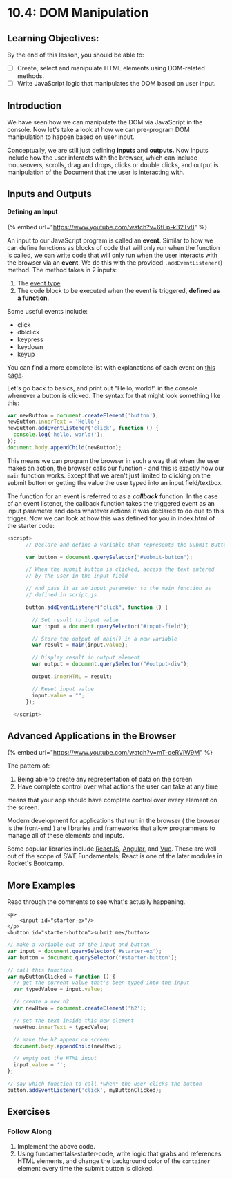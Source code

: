 # 10.4: DOM Manipulation

## Learning Objectives:

By the end of this lesson, you should be able to:

- [ ] Create, select and manipulate HTML elements using DOM-related methods.
- [ ] Write JavaScript logic that manipulates the DOM based on user input.

## Introduction

We have seen how we can manipulate the DOM via JavaScript in the console. Now let's take a look at how we can pre-program DOM manipulation to happen based on user input.

Conceptually, we are still just defining **inputs** and **outputs.** Now inputs include how the user interacts with the browser, which can include mouseovers, scrolls, drag and drops, clicks or double clicks, and output is manipulation of the Document that the user is interacting with.

## Inputs and Outputs

#### Defining an Input

{% embed url="https://www.youtube.com/watch?v=6fEp-k32Tv8" %}

An input to our JavaScript program is called an **event**. Similar to how we can define functions as blocks of code that will only run when the function is called, we can write code that will only run when the user interacts with the browser via an **event**. We do this with the provided `.addEventListener(`) method. The method takes in 2 inputs:

1. The [event type](https://developer.mozilla.org/en-US/docs/Web/Events)
2. The code block to be executed when the event is triggered, **defined as a function**.

Some useful events include:

- click
- dblclick
- keypress
- keydown
- keyup

You can find a more complete list with explanations of each event on [this page](https://www.w3schools.com/jsref/dom_obj_event.asp).

Let's go back to basics, and print out "Hello, world!" in the console whenever a button is clicked. The syntax for that might look something like this:

```javascript
var newButton = document.createElement('button');
newButton.innerText = 'Hello';
newButton.addEventListener('click', function () {
  console.log('hello, world!');
});
document.body.appendChild(newButton);
```

This means we can program the browser in such a way that when the user makes an action, the browser calls our function - and this is exactly how our `main` function works. Except that we aren't just limited to clicking on the submit button or getting the value the user typed into an input field/textbox.

The function for an event is referred to as a _**callback**_ function. In the case of an event listener, the callback function takes the triggered event as an input parameter and does whatever actions it was declared to do due to this trigger. Now we can look at how this was defined for you in index.html of the starter code:

```javascript
<script>
      // Declare and define a variable that represents the Submit Button

      var button = document.querySelector("#submit-button");

      // When the submit button is clicked, access the text entered
      // by the user in the input field

      // And pass it as an input parameter to the main function as
      // defined in script.js

      button.addEventListener("click", function () {

        // Set result to input value
        var input = document.querySelector("#input-field");

        // Store the output of main() in a new variable
        var result = main(input.value);

        // Display result in output element
        var output = document.querySelector("#output-div");

        output.innerHTML = result;

        // Reset input value
        input.value = "";
      });

  </script>
```

## Advanced Applications in the Browser

{% embed url="https://www.youtube.com/watch?v=mT-oeRViW9M" %}

The pattern of:

1. Being able to create any representation of data on the screen
2. Have complete control over what actions the user can take at any time

means that your app should have complete control over every element on the screen.

Modern development for applications that run in the browser ( the browser is the front-end ) are libraries and frameworks that allow programmers to manage all of these elements and inputs.

Some popular libraries include [ReactJS](https://reactjs.org), [Angular](https://angular.io), and [Vue](https://vuejs.org). These are well out of the scope of SWE Fundamentals; React is one of the later modules in Rocket's Bootcamp.

## More Examples

Read through the comments to see what's actually happening.

```markup
<p>
    <input id="starter-ex"/>
</p>
<button id="starter-button">submit me</button>
```

```javascript
// make a variable out of the input and button
var input = document.querySelector('#starter-ex');
var button = document.querySelector('#starter-button');

// call this function
var myButtonClicked = function () {
  // get the current value that's been typed into the input
  var typedValue = input.value;

  // create a new h2
  var newHtwo = document.createElement('h2');

  // set the text inside this new element
  newHtwo.innerText = typedValue;

  // make the h2 appear on screen
  document.body.appendChild(newHtwo);

  // empty out the HTML input
  input.value = '';
};

// say which function to call *when* the user clicks the button
button.addEventListener('click', myButtonClicked);
```

## Exercises

### Follow Along

1. Implement the above code.
2. Using fundamentals-starter-code, write logic that grabs and references HTML elements, and change the background color of the `container` element every time the submit button is clicked.
